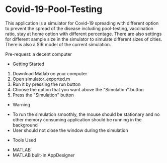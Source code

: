 # Covid-19-Pool-Testing
This application is a simulator for Covid-19 spreading with different option to prevent the spread of the disease including pool-testing, vaccination ratio, stay at home option with different percentage. There are also settings for different sample size in the simulator to simulate different sizes of cities. There is also a SIR model of the current simulation. 

Pre-request: a decent computer

* Getting Started
1. Download Matlab on your computer
2. Open simulator_exported.m
3. Run it by pressing the run button
4. Choose the option that you want above the "Simulation" button
5. Press the "Simulation" button 

* Warning 
+ To run the simulation smoothly, the mouse should be stationary and no other memory consuming application should be running in the background
+ User should not close the window during the simulation

* Tools Used 
+ MATLAB
+ MATLAB bulit-in AppDesigner